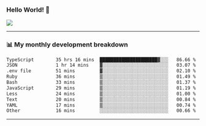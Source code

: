 ### Hello World! 👋

<a>
  <img align="center" src="https://github-readme-stats.vercel.app/api?username=megatunger&count_private=true&include_all_commits=true&bg_color=30,56CCF2,2F80ED&title_color=fff&text_color=fff" />
</a>

------
### 📊 My monthly development breakdown

<!--START_SECTION:waka-->

```txt
TypeScript        35 hrs 16 mins  █████████████████████▓░░░   86.66 %
JSON              1 hr 14 mins    ▓░░░░░░░░░░░░░░░░░░░░░░░░   03.07 %
.env file         51 mins         ▓░░░░░░░░░░░░░░░░░░░░░░░░   02.10 %
Ruby              36 mins         ▒░░░░░░░░░░░░░░░░░░░░░░░░   01.49 %
Bash              33 mins         ▒░░░░░░░░░░░░░░░░░░░░░░░░   01.37 %
JavaScript        29 mins         ▒░░░░░░░░░░░░░░░░░░░░░░░░   01.19 %
Less              24 mins         ▒░░░░░░░░░░░░░░░░░░░░░░░░   01.00 %
Text              20 mins         ▒░░░░░░░░░░░░░░░░░░░░░░░░   00.84 %
YAML              17 mins         ▒░░░░░░░░░░░░░░░░░░░░░░░░   00.74 %
Other             16 mins         ░░░░░░░░░░░░░░░░░░░░░░░░░   00.66 %
```

<!--END_SECTION:waka-->

------
